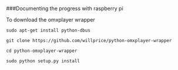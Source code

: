 ###Documenting the progress with raspberry pi

To download the omxplayer wrapper 

```sudo apt-get install python-dbus```

```git clone https://github.com/willprice/python-omxplayer-wrapper ```

```cd python-omxplayer-wrapper```

```sudo python setup.py install```
